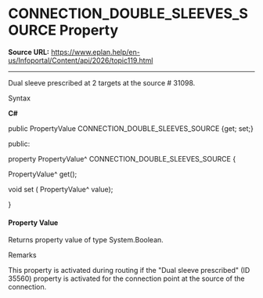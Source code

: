 # CONNECTION_DOUBLE_SLEEVES_SOURCE Property

**Source URL:** https://www.eplan.help/en-us/Infoportal/Content/api/2026/topic119.html

---

Dual sleeve prescribed at 2 targets at the source # 31098.

Syntax

**C#**



public PropertyValue CONNECTION_DOUBLE_SLEEVES_SOURCE {get; set;}

public:

property PropertyValue^ CONNECTION_DOUBLE_SLEEVES_SOURCE {

   PropertyValue^ get();

   void set (    PropertyValue^ value);

}


#### Property Value

Returns property value of type System.Boolean.

Remarks

This property is activated during routing if the "Dual sleeve prescribed" (ID 35560) property is activated for the connection point at the source of the connection.
